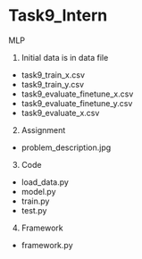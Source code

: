 # Task9_Intern
MLP

1. Initial data is in data file
  - task9_train_x.csv
  - task9_train_y.csv
  - task9_evaluate_finetune_x.csv
  - task9_evaluate_finetune_y.csv
  - task9_evaluate_x.csv

2. Assignment
- problem_description.jpg

3. Code
- load_data.py
- model.py
- train.py
- test.py

4. Framework
- framework.py
